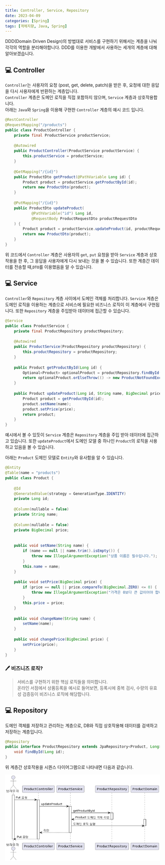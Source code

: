 ```yaml
---
title: Controller, Service, Repository
date: 2023-04-09
categories: [Spring]
tags: [객체지향, Java, Spring]
---
```


DDD(Domain Driven Design)의 방법대로 서비스를 구현하기 위해서는 계층을 나눠 각각의 역할을 분리해야합니다.
DDD를 이용한 개발에서 사용하는 세개의 계층에 대해 알아보겠습니다.

## 💻 Controller

`Controller`는 사용자의 요청 (post, get, delete, patch)을 받은 후, 요청에 대한 응답을 다시 사용자에게 반환하는 계층입니다.  
`Controller` 계층은 도메인 로직을 직접 포함하지 않으며, `Service` 계층과 상호작용합니다.  
아래는 `Java`와 `Spring`을 이용해 구현한 `Controller` 계층의 예시 코드 입니다.

```java
@RestController
@RequestMapping("/products")
public class ProductController {
    private final ProductService productService;

    @Autowired
    public ProductController(ProductService productService) {
        this.productService = productService;
    }

    @GetMapping("/{id}")
    public ProductDto getProduct(@PathVariable Long id) {
        Product product = productService.getProductById(id);
        return new ProductDto(product);
    }

    @PutMapping("/{id}")
    public ProductDto updateProduct(
            @PathVariable("id") Long id,
            @RequestBody ProductRequestDto productRequestDto
    ) {
        Product product = productService.updateProduct(id, productRequestDto.getName(), productRequestDto.getPrice());
        return new ProductDto(product);
    }
}

```

위 코드에서 `Controller` 계층은 사용자의 `get`, `put` 요청을 받아 `Service` 계층과 상호작용을 한 후, 그 응답을 사용자에게 다시 보내는 것을 볼 수 있습니다. 또한 계층간 데이터를 전송할 때,`DTO`를 이용했음을 알 수 있습니다.

## 💻 Service

`Controller`와 `Repository` 계층 사이에서 도메인 객체를 처리합니다. `Service` 계층은 도메인 로직을 이용하는 계층으로 서비스에 필요한 비즈니스 로직이 이 계층에서 구현됩니다. 또한 `Repository` 계층을 주입받아 데이터에 접근할 수 있습니다.

```java
@Service
public class ProductService {
    private final ProductRepository productRepository;

    @Autowired
    public ProductService(ProductRepository productRepository) {
        this.productRepository = productRepository;
    }

    public Product getProductById(Long id) {
        Optional<Product> optionalProduct = productRepository.findById(id);
        return optionalProduct.orElseThrow(() -> new ProductNotFoundException(id));
    }

    public Product updateProduct(Long id, String name, BigDecimal price) {
        Product product = getProductById(id);
        product.setName(name);
        product.setPrice(price);
        return product;
    }
}
```

예시에서 볼 수 있듯이 `Service` 계층은 `Repository` 계층을 주입 받아 데이터에 접근하고 있습니다. 또한 `updateProduct`에서 도메인 모델 중 하나인 `Product`의 로직을 사용하고 있음을 볼 수 있습니다.

아래는 `Product` 도메인 모델로 `Entity`와 유사함을 알 수 있습니다.

```java
@Entity
@Table(name = "products")
public class Product {

    @Id
    @GeneratedValue(strategy = GenerationType.IDENTITY)
    private Long id;

    @Column(nullable = false)
    private String name;

    @Column(nullable = false)
    private BigDecimal price;


    public void setName(String name) {
        if (name == null || name.trim().isEmpty()) {
            throw new IllegalArgumentException("상품 이름은 필수입니다.");
        }
        this.name = name;
    }

    public void setPrice(BigDecimal price) {
        if (price == null || price.compareTo(BigDecimal.ZERO) <= 0) {
            throw new IllegalArgumentException("가격은 0보다 큰 값이어야 합니다.");
        }
        this.price = price;
    }

    public void changeName(String name) {
        setName(name);
    }

    public void changePrice(BigDecimal price) {
        setPrice(price);
    }
}

```

### 🖊 비즈니즈 로직?

> 서비스를 구현하기 위한 핵심 로직들을 의미합니다.  
> 온라인 서점에서 상품등록을 예시로 들어보면, 등록시에 중복 검사, 수량의 유효성 검증등이 비즈니스 로직에 해당합니다.

## 💻 Repository

도메인 객체를 저장하고 관리하는 계층으로, DB와 직접 상호작용해 데이터를 검색하고 저장하는 계층입니다.

```java
@Repository
public interface ProductRepository extends JpaRepository<Product, Long> {
    void findById(Long id);
}
```

위 계층간 상호작용을 시퀀스 다이어그램으로 나타내면 다음과 같습니다.

![sequence-diagram](/assets/img/controller-service-respository/sequence-diagram.png)
